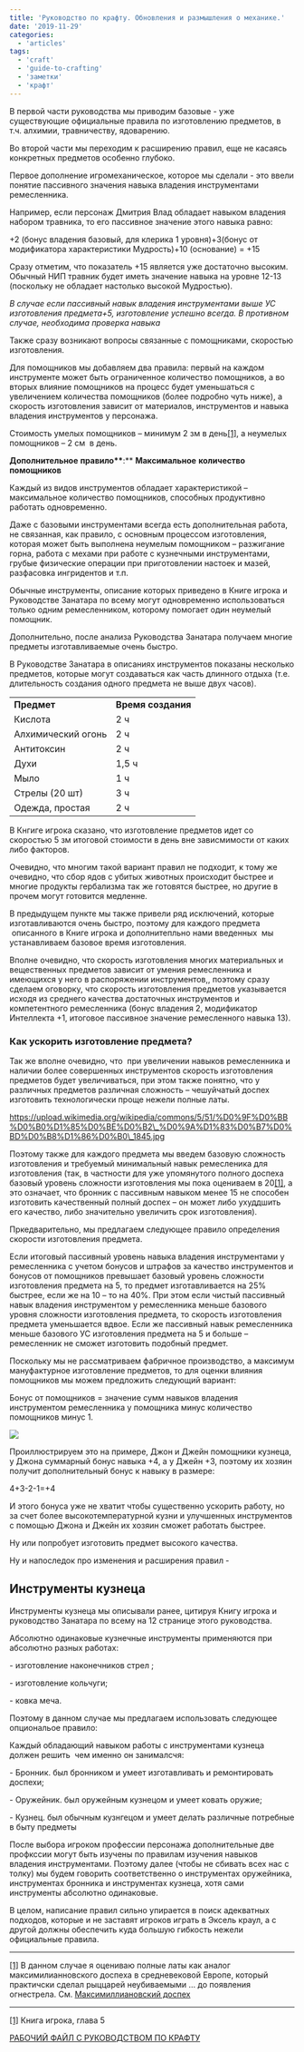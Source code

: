 ```yaml
---
title: 'Руководство по крафту. Обновления и размышления о механике.'
date: '2019-11-29'
categories:
  - 'articles'
tags:
  - 'craft'
  - 'guide-to-crafting'
  - 'заметки'
  - 'крафт'
---
```


В первой части руководства мы приводим базовые - уже существующие официальные правила по изготовлению предметов, в т.ч. алхимии, травничеству, ядоварению.

Во второй части мы переходим к расширению правил, еще не касаясь конкретных предметов особенно глубоко.

Первое дополнение игромеханическое, которое мы сделали - это ввели понятие пассивного значения навыка владения инструментами ремесленника.

Например, если персонаж Дмитрия Влад обладает навыком владения набором травника, то его пассивное значение этого навыка равно:

+2 (бонус владения базовый, для клерика 1 уровня)+3(бонус от модификатора характеристики Мудрость)+10 (основание) = +15

Сразу отметим, что показатель +15 является уже достаточно высоким. Обычный НИП травник будет иметь значение навыка на уровне 12-13 (поскольку не обладает настолько высокой Мудростью).

_В случае если пассивный навык владения инструментами выше УС изготовления предмета+5, изготовление успешно всегда. В противном случае, необходима проверка навыка_

Также сразу возникают вопросы связанные с помощниками, скоростью изготовления.

Для помощников мы добавляем два правила: первый на каждом инструменте может быть ограниченное количество помощников, а во вторых влияние помощников на процесс будет уменьшаться с увеличением количества помощников (более подробно чуть ниже), а скорость изготовления зависит от материалов, инструментов и навыка владения инструментов у персонажа.

Стоимость умелых помощников – минимум 2 зм в день[\[1\]](#_ftn1), а неумелых помощников – 2 см  в день.

**Дополнительное** **правило\*\***:\*\* **Максимальное** **количество** **помощников**

Каждый из видов инструментов обладает характеристикой – максимальное количество помощников, способных продуктивно работать одновременно.

Даже с базовыми инструментами всегда есть дополнительная работа, не связанная, как правило, с основным процессом изготовления, которая может быть выполнена неумелым помощником – разжигание горна, работа с мехами при работе с кузнечными инструментами, грубые физические операции при приготовлении настоек и мазей, разфасовка ингридентов и т.п.

Обычные инструменты, описание которых приведено в Книге игрока и Руководстве Занатара по всему могут одновременно использоваться только одним ремесленником, которому помогает один неумелый помощник.

Дополнительно, после анализа Руководства Занатара получаем многие предметы изготавливаемые очень быстро.

В Руководстве Занатара в описаниях инструментов показаны несколько предметов, которые могут создаваться как часть длинного отдыха (т.е. длительность создания одного предмета не выше двух часов).

<table class=""><tbody><tr><td><strong>Предмет</strong><strong></strong></td><td><strong>Время</strong><strong> </strong><strong>создания</strong><strong></strong></td></tr><tr><td>Кислота</td><td>2 ч</td></tr><tr><td>Алхимический огонь</td><td>2 ч</td></tr><tr><td>Антитоксин</td><td>2 ч</td></tr><tr><td>Духи</td><td>1,5 ч</td></tr><tr><td>Мыло</td><td>1 ч</td></tr><tr><td>Стрелы (20 шт)</td><td>3 ч</td></tr><tr><td>Одежда, простая</td><td>2 ч</td></tr></tbody></table>

В Кнгиге игрока сказано, что изготовление предметов идет со скоростью 5 зм итоговой стоимости в день вне зависмимости от каких либо факторов.

Очевидно, что многим такой вариант правил не подходит, к тому же очевидно, что сбор ядов с убитых животных происходит быстрее и многие продукты гербализма так же готовятся быстрее, но другие в прочем могут готовится медленне.

В предыдущем пункте мы также привели ряд исключений, которые изготавливаются очень быстро, поэтому для каждого предмета  описанного в Книге игрока и дополнитепльно нами введенных  мы устанавливаем базовое время изготовления.

Вполне очевидно, что скорость изготовления многих материальных и вещественных предметов зависит от умения ремесленника и  имеющихся у него в распоряжении инструментов,, поэтому сразу сделаем оговорку, что скорость изготовления предметов указывается исходя из среднего качества достаточных инструментов и компетентного ремесленника (бонус владения 2, модификатор Интеллекта +1, итоговое пассивное значение ремесленного навыка 13).

### Как ускорить изготовление предмета?

Так же вполне очевидно, что  при увеличении навыков ремесленника и наличии более совершенных инструментов скорость изготовления предметов будет увеличиваться, при этом также понятно, что у различных предметов различная сложность – чешуйчатый доспех изготовить технологически проще нежели полные латы.

https://upload.wikimedia.org/wikipedia/commons/5/51/%D0%9F%D0%BB%D0%B0%D1%85%D0%BE%D0%B2\_%D0%9A%D1%83%D0%B7%D0%BD%D0%B8%D1%86%D0%B0\_1845.jpg

Поэтому также для каждого предмета мы введем базовую сложность изготовления и требуемый минимальный навык ремесленика для изготовления (так, в частности для уже упомянутого полного доспеха базовый уровень сложности изготовления мы пока оцениваем в 20[\[1\]](#_ftn1), а это означает, что бронник с пассивным навыком менее 15 не способен изготовить качественный полный доспех – он может либо ухуддшить его качество, либо значительно увеличить срок изготовления).

Пркедварительно, мы предлагаем следующее правило определения скорости изготовления предмета.

Если итоговый пассивный уровень навыка владения инструментами у ремесленника с учетом бонусов и штрафов за качество инструментов и бонусов от помощников превышает базовый уровень сложности изготовления предмета на 5, то предмет изготавливается на 25% быстрее, если же на 10 – то на 40%. При этом если чистый пассивный навык владения инструментом у ремесленника меньше базового уровня сложности изготовления предмета, то скорость изготовления предмета уменьшается вдвое. Если же пассивный навык ремесленника меньше базового УС изготовления предмета на 5 и больше – ремесленник не сможет изготовить подобный предмет.

Поскольку мы не рассматриваем фабричное производство, а максимум мануфактурное изготовление предметов, то для оценки влияния помощников мы можем предложить следующий вариант:

Бонус от помощников = значение сумм навыков владения инструментом ремесленника у помощника минус количество помощников минус 1.

![](https://imgprx.livejournal.net/dfb61bda71693b189fdf728e13609e7ebe747404/n1H0vkcRFC26VjZoaMCbK-2fVIVX-9SJb6K_meOeIt3nsVanU2HODeQDOFKJIALu4CHJg1VAGKvOYMG4XM4h_35PpX4eBCy0PfjN9OCrjbk)

Проиллюстрируем это на примере, Джон и Джейн помощники кузнеца, у Джона суммарный бонус навыка +4, а у Джейн +3, поэтому их хозяин получит дополнительный бонус к навыку в размере:

4+3-2-1=+4

И этого бонуса уже не хватит чтобы существенно ускорить работу, но за счет более высокотемпературной кузни и улучшенных инструментов с помощью Джона и Джейн их хозяин сможет работать быстрее.

Ну или попробует изготовить предмет высокого качества.

Ну и напоследок про изменения и расширения правил -

## Инструменты кузнеца

Инструменты кузнеца мы описывали ранее, цитируя Книгу игрока и руководство Занатара по всему на 12 странице этого руководства.

Абсолютно одинаковые кузнечные инструменты применяются при абсолютно разных работах:

\- изготовление наконечников стрел ;

\- изготовление кольчуги;

\- ковка меча.

Поэтому в данном случае мы предлагаем использовать следующее опциональое правило:

Каждый обладающий навыком работы с инструментами кузнеца должен решить  чем именно он занималсчя:

\- Бронник. был бронником и умеет изготавливать и ремонтировать доспехи;

\- Оружейник. был оружейным кузнецом и умеет ковать оружие;

\- Кузнец. был обычным кузнгецом и умеет делать различные потребные в быту предметы

После выбора игроком профессии персонажа дополнительные две профкссии могут быть изучены по правилам изучения навыков владения инструментами. Поэтому далее (чтобы не сбивать всех нас с толку) мы будем говорить соответственно о инструментах оружейника, инструментах бронника и инструментах кузнеца, хотя сами инструменты абсолютно одинаковые.

В целом, написание правил сильно упирается в поиск адекватных подходов, которые и не заставят игроков играть в Эксель краул, а с другой должны обеспечить куда большую гибкость нежели официальные правила.

---

[\[1\]](#_ftnref1) В данном случае я оцениваю полные латы как аналог максимилианновского доспеха в средневековой Европе, который практичски сделал рыццарей неубиваемыми … до появления огнестрела. См. [Максимиллиановский доспех](https://ru.wikipedia.org/wiki/Максимилиановский_доспех)

---

[\[1\]](#_ftnref1) Книга игрока, глава 5

[РАБОЧИЙ ФАЙЛ С РУКОВОДСТВОМ ПО КРАФТУ](https://1drv.ms/w/s!Atcrhwwo1lBAx8U0I8VMijHF2Hq2KQ?e=COFoha)
